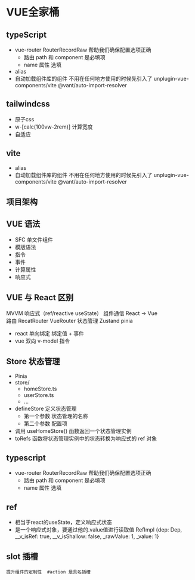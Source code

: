 # VUE全家桶

## typeScript 
- vue-router RouterRecordRaw 帮助我们确保配置选项正确
    - 路由 path 和 component 是必填项
    - name 属性 选填
- alias
- 自动加载组件库的组件
    不用在任何地方使用的时候先引入了
    unplugin-vue-components/vite
    @vant/auto-import-resolver

## tailwindcss
- 原子css
- w-[calc(100vw-2rem)] 计算宽度
- 自适应

## vite
- alias
- 自动加载组件库的组件
    不用在任何地方使用的时候先引入了
    unplugin-vue-components/vite
    @vant/auto-import-resolver

## 项目架构

## VUE 语法
- SFC 单文件组件
- 模版语法
- 指令
- 事件
- 计算属性
- 响应式

## VUE 与 React 区别
MVVM 响应式（ref/reactive useState） 组件通信
             React      ->     Vue  
路由       RecatRouter      VueRouter
状态管理     Zustand          pinia

- react 单向绑定 绑定值 + 事件
- vue 双向 v-model 指令

## Store 状态管理
- Pinia
- store/
    - homeStore.ts 
    - userStore.ts
    - ...
- defineStore 定义状态管理
    - 第一个参数 状态管理的名称
    - 第二个参数 配置项
- 调用 useHomeStore() 函数返回一个状态管理实例
- toRefs 函数将状态管理实例中的状态转换为响应式的 ref 对象

## typescript
- vue-router RouterRecordRaw 帮助我们确保配置选项正确
    - 路由 path 和 component 是必填项
    - name 属性 选填

## ref
- 相当于react的useState，定义响应式状态
- 是一个响应式对象，要通过他的.value值进行读取值
   RefImpl {dep: Dep, __v_isRef: true, __v_isShallow: false, _rawValue: 1, _value: 1}

## slot 插槽
    提升组件的定制性  #action 是具名插槽
